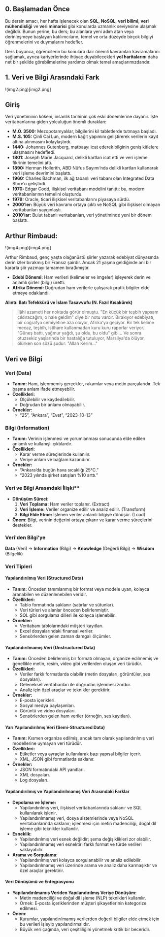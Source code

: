 ## 0. Başlamadan Önce

Bu dersin amacı, her hafta işlenecek olan **SQL**, **NoSQL**, **veri bilimi**, **veri mühendisliği** ve **veri mimarisi** gibi konularda uzmanlık seviyesine ulaşmak değildir. Bunun yerine, bu ders; bu alanlara yeni adım atan veya derinleşmeye başlayan katılımcıların, temel ve orta düzeyde birçok bilgiyi öğrenmelerini ve duymalarını hedefler.

Ders boyunca, öğrencilerin bu konulara dair önemli kavramları kavramalarını sağlamak, ayrıca kariyerlerinde ihtiyaç duyabilecekleri **yol haritalarını** daha net bir şekilde görebilmelerine yardımcı olmak temel amaçlarımızdandır.

## 1. Veri ve Bilgi Arasındaki Fark
!(img2.png)[img2.png]
## Giriş
Veri yönetiminin kökeni, insanlık tarihinin çok eski dönemlerine dayanır. İşte veritabanlarına giden yolculuğun önemli durakları:
- **M.Ö. 3500:** Mezopotamyalılar, bilgilerini kil tabletlerde tutmaya başladı.
- **M.S. 105:** Çinli Cai Lun, modern kağıt yapımını geliştirerek verilerin kayıt altına alınmasını kolaylaştırdı.
- **1440:** Johannes Gutenberg, matbaayı icat ederek bilginin geniş kitlelere ulaşmasını hedefledi.
- **1801:** Joseph Marie Jacquard, delikli kartları icat etti ve veri işleme fikrinin temelini attı.
- **1890:** Herman Hollerith, ABD Nüfus Sayımı’nda delikli kartları kullanarak veri işleme devrimini başlattı.
- **1960:** Charles Bachman, ilk ağ tabanlı veri tabanı olan Integrated Data Store’u geliştirdi.
- **1970:** Edgar Codd, ilişkisel veritabanı modelini tanıttı; bu, modern veritabanlarının temelini oluşturdu.
- **1979:** Oracle, ticari ilişkisel veritabanlarını piyasaya sürdü.
- **2000’ler:** Büyük veri kavramı ortaya çıktı ve NoSQL gibi ilişkisel olmayan veritabanları yaygınlaştı.
- **2010’lar:** Bulut tabanlı veritabanları, veri yönetiminde yeni bir dönem başlattı.

## Arthur Rimbaud:
!(img4.png)[img4.png]

Arthur Rimbaud, genç yaşta olağanüstü şiirler yazarak edebiyat dünyasında derin izler bırakmış bir Fransız şairdir. Ancak 21 yaşına geldiğinde ani bir kararla şiir yazmayı tamamen bıra(kmıştır. 
- **Edebi Dönemi:** Ham verileri (kelimeler ve imgeler) işleyerek derin ve anlamlı şiirler (bilgi) üretti.
-  **Afrika Dönemi:** Doğrudan ham verilerle çalışarak pratik bilgiler elde etmeye odaklandı.

 **Alıntı: Batı Tefekkürü ve İslam Tasavvufu (N. Fazıl Kısakürek)**
> İlâhi azameti her noktada görür olmuştu. "En küçük bir teşbih yapsam çıldıracağım, o hale geldim" diye bir notu vardır. Bırakıyor edebiyatı, bir coğrafya cemiyetine âza oluyor, Afrika'ya geçiyor. Bir tek kelime mecaz, teşbih, istihare kullanmadan kuru kuru raporlar veriyor. "Güneş battı, yağmur yağdı, şu oldu, bu oldu" gibi... Ve sonra otuzsekiz yaşlarında bir hastalığa tutuluyor, Marsilya'da ölüyor, ölürken son sözü şudur: "Allah Kerim..."

## Veri ve Bilgi 
### Veri (Data)
- **Tanım:** Ham, işlenmemiş gerçekler, rakamlar veya metin parçalarıdır. Tek başına anlam ifade etmeyebilir.
- **Özellikleri:**
	- Ölçülebilir ve kaydedilebilir.
	- Doğrudan bir anlamı olmayabilir.
- **Örnekler:**
	- “25”, “Ankara”, “Evet”, “2023-10-13”
### Bilgi (Information)
- **Tanım:** Verinin işlenmesi ve yorumlanması sonucunda elde edilen anlamlı ve kullanışlı çıktılardır.
- **Özellikleri:**
	- Karar verme süreçlerinde kullanılır.
	- Veriye anlam ve bağlam kazandırır.
- **Örnekler:**
	- “Ankara’da bugün hava sıcaklığı 25°C.”
	- “2023 yılında şirket satışları %10 arttı.”

### Veri ve Bilgi Arasındaki İlişki**
- **Dönüşüm Süreci:**
	1. **Veri Toplama:** Ham veriler toplanır. (Extract)
	2. **Veri İşleme:** Veriler organize edilir ve analiz edilir. (Transform)
	3. **Bilgi Elde Etme:** İşlenen veriler anlamlı bilgiye dönüşür. (Load)
- **Önem:** Bilgi, verinin değerini ortaya çıkarır ve karar verme süreçlerini destekler.

### Veri'den Bilgi'ye

**Data** (Veri) → **Information** (Bilgi) → **Knowledge** (Değerli Bilgi) → **Wisdom** (Bilgelik)

### Veri Tipleri
#### **Yapılandırılmış Veri (Structured Data)**

- **Tanım:** Önceden tanımlanmış bir format veya modele uyan, kolayca aranabilen ve düzenlenebilen veridir.
- **Özellikleri:**
    - Tablo formatında saklanır (satırlar ve sütunlar).
    - Veri türleri ve alanlar önceden belirlenmiştir.
    - SQL gibi sorgulama dilleri ile kolayca işlenebilir.
- **Örnekler:**
    - Veritabanı tablolarındaki müşteri kayıtları.
    - Excel dosyalarındaki finansal veriler.
    - Sensörlerden gelen zaman damgalı ölçümler.

#### **Yapılandırılmamış Veri (Unstructured Data)**

- **Tanım:** Önceden belirlenmiş bir formatı olmayan, organize edilmemiş ve genellikle metin, resim, video gibi verilerden oluşan veri türüdür.
- **Özellikleri:**
    - Veriler farklı formatlarda olabilir (metin dosyaları, görüntüler, ses dosyaları).
    - Geleneksel veritabanları ile doğrudan işlenmesi zordur.
    - Analiz için özel araçlar ve teknikler gerektirir.
- **Örnekler:**
    - E-posta içerikleri.
    - Sosyal medya paylaşımları.
    - Görüntü ve video dosyaları.
    - Sensörlerden gelen ham veriler (örneğin, ses kayıtları).

#### **Yarı Yapılandırılmış Veri (Semi-Structured Data)**

- **Tanım:** Kısmen organize edilmiş, ancak tam olarak yapılandırılmış veri modellerine uymayan veri türüdür.
- **Özellikleri:**
    - Etiketler veya ayraçlar kullanılarak bazı yapısal bilgiler içerir.
    - XML, JSON gibi formatlarda saklanır.
- **Örnekler:**
    - JSON formatındaki API yanıtları.
    - XML dosyaları.
    - Log dosyaları.

#### **Yapılandırılmış ve Yapılandırılmamış Veri Arasındaki Farklar**

- **Depolama ve İşleme:**
    - Yapılandırılmış veri, ilişkisel veritabanlarında saklanır ve SQL kullanılarak işlenir.
    - Yapılandırılmamış veri, dosya sistemlerinde veya NoSQL veritabanlarında saklanır; işlenmesi için metin madenciliği, doğal dil işleme gibi teknikler kullanılır.
- **Esneklik:**
    - Yapılandırılmış veri esnek değildir; şema değişiklikleri zor olabilir.
    - Yapılandırılmamış veri esnektir; farklı format ve türde verileri saklayabilir.
- **Arama ve Sorgulama:**
    - Yapılandırılmış veri kolayca sorgulanabilir ve analiz edilebilir.
    - Yapılandırılmamış veri üzerinde arama ve analiz daha karmaşıktır ve özel araçlar gerektirir.

#### **Veri Dönüşümü ve Entegrasyonu**

- **Yapılandırılmamış Veriden Yapılandırılmış Veriye Dönüşüm:**
    - Metin madenciliği ve doğal dil işleme (NLP) teknikleri kullanılır.
    - Örnek: E-posta içeriklerinden müşteri şikayetlerinin kategorize edilmesi.
- **Önem:**
    - Kurumlar, yapılandırılmamış verilerden değerli bilgiler elde etmek için bu verileri işleyip yapılandırmalıdır.
    - Büyük veri çağında, veri çeşitliliğini yönetmek kritik bir beceridir. 


